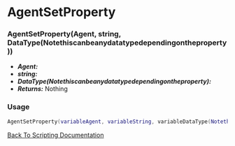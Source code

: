 # AgentSetProperty

### AgentSetProperty(Agent, string, DataType(Notethiscanbeanydatatypedependingontheproperty))
- ***Agent:*** 
- ***string:*** 
- ***DataType(Notethiscanbeanydatatypedependingontheproperty):*** 
- ***Returns:*** Nothing

### Usage

```Lua
AgentSetProperty(variableAgent, variableString, variableDataType(Notethiscanbeanydatatypedependingontheproperty))
```


[Back To Scripting Documentation](../README.md)
